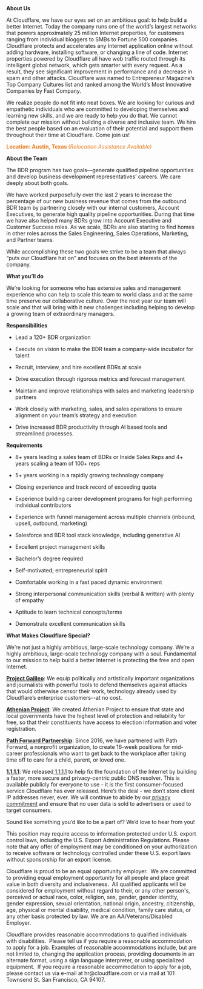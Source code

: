 <div class="content-intro">
	<div><strong>About Us</strong></div>
	<div>
		<p><span style="font-weight: 400;">At Cloudflare, we have our eyes set on an ambitious goal: to help build a better Internet. Today the company runs one of the world’s largest networks that powers approximately 25 million Internet properties, for customers ranging from individual bloggers to SMBs to Fortune 500 companies. Cloudflare protects and accelerates any Internet application online without adding hardware, installing software, or changing a line of code. Internet properties powered by Cloudflare all have web traffic routed through its intelligent global network, which gets smarter with every request. As a result, they see significant improvement in performance and a decrease in spam and other attacks. Cloudflare was named to Entrepreneur Magazine’s Top Company Cultures list and ranked among the World’s Most Innovative Companies by Fast Company.</span><span style="font-weight: 400;">&nbsp;</span></p>
		<p><span style="font-weight: 400;">We realize people do not fit into neat boxes. We are looking for curious and empathetic individuals who are committed to developing themselves and learning new skills, and we are ready to help you do that. We cannot complete our mission without building a diverse and inclusive team. We hire the best people based on an evaluation of their potential and support them throughout their time at Cloudflare. Come join us!&nbsp;</span></p>
	</div>
</div>
<p><span style="color: rgb(230, 126, 35);"><strong>Location: Austin, Texas </strong><em>(Relocation Assistance Available)</em></span></p>
<p><strong>About the Team</strong></p>
<p>The BDR program has two goals—generate qualified pipeline opportunities and develop business development representatives’ careers. We care deeply about both goals.</p>
<p>We have worked purposefully over the last 2 years to increase the percentage of our new business revenue that comes from the outbound BDR team by partnering closely with our internal customers, Account Executives, to generate high quality pipeline opportunities. During that time we have also helped many BDRs grow into Account Executive and Customer Success roles. As we scale, BDRs are also starting to find homes in other roles across the Sales Engineering, Sales Operations, Marketing, and Partner teams.</p>
<p>While accomplishing these two goals we strive to be a team that always “puts our Cloudflare hat on” and focuses on the best interests of the company.</p>
<p><strong>What you’ll do</strong></p>
<p>We’re looking for someone who has extensive sales and management experience who can help to scale this team to world class and at the same time preserve our collaborative culture. Over the next year our team will scale and that will bring with it new challenges including helping to develop a growing team of extraordinary managers.</p>
<p><strong>Responsibilities</strong></p>
<ul>
	<li>
		<p>Lead a 120+ BDR organization</p>
	</li>
	<li>
		<p>Execute on vision to make the BDR team a company-wide incubator for talent</p>
	</li>
	<li>
		<p>Recruit, interview, and hire excellent BDRs at scale</p>
	</li>
	<li>
		<p>Drive execution through rigorous metrics and forecast management</p>
	</li>
	<li>
		<p>Maintain and improve relationships with sales and marketing leadership partners</p>
	</li>
	<li>
		<p>Work closely with marketing, sales, and sales operations to ensure alignment on your team’s strategy and execution</p>
	</li>
	<li>
		<p>Drive increased BDR productivity through AI based tools and streamlined processes.</p>
	</li>
</ul>
<p><strong>Requirements</strong></p>
<ul>
	<li>
		<p>8+ years leading a sales team of BDRs or Inside Sales Reps and 4+ years scaling a team of 100+ reps</p>
	</li>
	<li>
		<p>5+ years working in a rapidly growing technology company</p>
	</li>
	<li>
		<p>Closing experience and track record of exceeding quota</p>
	</li>
	<li>
		<p>Experience building career development programs for high performing individual contributors</p>
	</li>
	<li>
		<p>Experience with funnel management across multiple channels (inbound, upsell, outbound, marketing)</p>
	</li>
	<li>
		<p>Salesforce and BDR tool stack knowledge, including generative AI</p>
	</li>
	<li>
		<p>Excellent project management skills</p>
	</li>
	<li>
		<p>Bachelor’s degree required</p>
	</li>
	<li>
		<p>Self-motivated; entrepreneurial spirit</p>
	</li>
	<li>
		<p>Comfortable working in a fast paced dynamic environment</p>
	</li>
	<li>
		<p>Strong interpersonal communication skills (verbal &amp; written) with plenty of empathy</p>
	</li>
	<li>
		<p>Aptitude to learn technical concepts/terms</p>
	</li>
	<li>
		<p>Demonstrate excellent communication skills</p>
	</li>
</ul>
<div class="content-conclusion">
	<p><strong>What Makes Cloudflare Special?</strong></p>
	<p><span style="font-weight: 400;">We’re not just a highly ambitious, large-scale technology company. We’re a highly ambitious, large-scale technology company with a soul. Fundamental to our mission to help build a better Internet is protecting the free and open Internet.</span></p>
	<p><a href="https://blog.cloudflare.com/protecting-free-expression-online/"><strong>Project Galileo</strong></a><span style="font-weight: 400;">: We equip politically and artistically important organizations and journalists with powerful tools to defend themselves against attacks that would otherwise censor their work, technology already used by Cloudflare’s enterprise customers--at no cost.</span></p>
	<p><strong><a href="https://www.cloudflare.com/athenian/">Athenian Project</a></strong><span style="font-weight: 400;">: We created Athenian Project to ensure that state and local governments have the highest level of protection and reliability for free, so that their constituents have access to election information and voter registration.</span></p>
	<p><a href="https://blog.cloudflare.com/tag/path-forward/"><strong>Path Forward Partnership</strong></a><span style="font-weight: 400;">: Since 2016, we have partnered with Path Forward, a nonprofit organization, to create 16-week positions for mid-career professionals who want to get back to the workplace after taking time off to care for a child, parent, or loved one.</span></p>
	<p><a href="https://1.1.1.1/"><strong>1.1.1.1</strong></a><span style="font-weight: 400;">: We released</span><a href="https://1.1.1.1/"> <span style="font-weight: 400;">1.1.1.1</span></a><span style="font-weight: 400;"> to help fix the foundation of the Internet by building a faster, more secure and privacy-centric public DNS resolver. This is available publicly for everyone to use - it is the first consumer-focused service Cloudflare has ever released. Here’s the deal - we don’t store client IP addresses never, ever. We will continue to abide by our</span><a href="https://developers.cloudflare.com/1.1.1.1/privacy/public-dns-resolver"> privacy commitment</a><span style="font-weight: 400;"> and ensure that no user data is sold to advertisers or used to target consumers.</span></p>
	<p><span style="font-weight: 400;">Sound like something you’d like to be a part of? We’d love to hear from you!</span></p>
	<p><span style="font-weight: 400;">This position may require access to information protected under U.S. export control laws, including the U.S. Export Administration Regulations. Please note that any offer of employment may be conditioned on your authorization to receive software or technology controlled under these U.S. export laws without sponsorship for an export license.</span></p>
	<p><span style="font-weight: 400;">Cloudflare is proud to be an equal opportunity employer. &nbsp;We are committed to providing equal employment opportunity for all people and place great value in both diversity and inclusiveness. &nbsp;All qualified applicants will be considered for employment without regard to their, or any other person's, perceived or actual</span> <span style="font-weight: 400;">race, color, religion, sex, gender, gender identity, gender expression, sexual orientation, national origin, ancestry, citizenship, age, physical or mental disability, medical condition, family care status, or any other basis protected by law. </span><span style="font-weight: 400;">We are an AA/Veterans/Disabled Employer.</span></p>
	<p><span style="font-weight: 400;">Cloudflare provides reasonable accommodations to qualified individuals with disabilities. &nbsp;Please tell us if you require a reasonable accommodation to apply for a job. Examples of reasonable accommodations include, but are not limited to, changing the application process, providing documents in an alternate format, using a sign language interpreter, or using specialized equipment. &nbsp;If you require a reasonable accommodation to apply for a job, please contact us via e-mail at </span><span style="font-weight: 400;">hr@cloudflare.com</span><span style="font-weight: 400;"> or via mail at 101 Townsend St. San Francisco, CA 94107.</span></p>
</div>